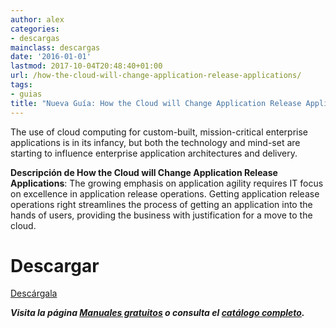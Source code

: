 ```yaml
---
author: alex
categories:
- descargas
mainclass: descargas
date: '2016-01-01'
lastmod: 2017-10-04T20:48:40+01:00
url: /how-the-cloud-will-change-application-release-applications/
tags:
- guias
title: "Nueva Guía: How the Cloud will Change Application Release Applications"
---
```


<figure>
    <amp-img sizes="(min-width: 200px) 200px, 100vw" on="tap:lightbox1" role="button" tabindex="0" layout="responsive" src="/img/2014/01/How-the-Cloud-will-Change-Application-Release-Applications.png" alt="How the Cloud will Change Application Release Applications" width="200px" height="259px" />
</figure>

The use of cloud computing for custom-built, mission-critical enterprise applications is in its infancy, but both the technology and mind-set are starting to influence enterprise application architectures and delivery.

**Descripción de How the Cloud will Change Application Release Applications**: The growing emphasis on application agility requires IT focus on excellence in application release operations. Getting application release operations right streamlines the process of getting an application into the hands of users, providing the business with justification for a move to the cloud.

# Descargar

<div class="button-post">
    <a href="http://elbauldelprogramador.tradepub.com/free/w_comb31" target="_blank" class="wi-button style-3">Descárgala<i class="icon-download icon-2x"></i></a>
</div>

***Visita la página [Manuales gratuitos][2] o consulta el [catálogo completo][3].***

 [1]: http://elbauldelprogramador.tradepub.com/free/w_comb31/prgm.cgi
 [2]: https://elbauldelprogramador.com/manuales-gratuitos/
 [3]: http://elbauldelprogramador.tradepub.com/category/information-technology/1207/ "Catálogo completo de Guías gratuítas "
